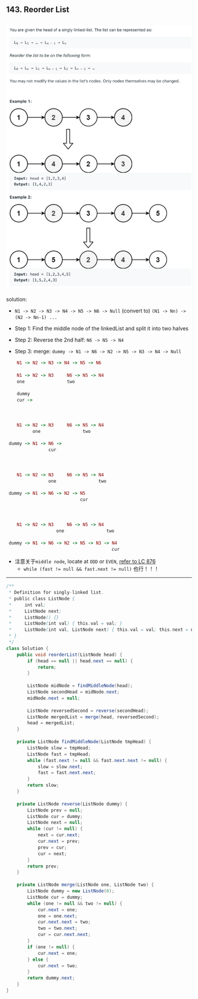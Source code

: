 ## 143. Reorder List

![](img/2021-06-11-01-09-57.png)
---

solution:
- `N1 -> N2 -> N3 -> N4 -> N5 -> N6 -> Null` (convert to)
  `(N1 -> Nn) -> (N2 -> Nn-1) ...`

- Step 1: Find the middle node of the linkedList
  and split it into two halves

- Step 2: Reverse the 2nd half:
  `N6 -> N5 -> N4`

- Step 3: merge: 
  `dummy -> N1 -> N6 -> N2 -> N5 -> N3 -> N4 -> Null`




```ruby
    N1 -> N2 -> N3 -> N4 -> N5 -> N6

    N1 -> N2 -> N3     N6 -> N5 -> N4
    one                two
    
    dummy
    cur -> 



    N1 -> N2 -> N3     N6 -> N5 -> N4
          one                two
        
 dummy -> N1 -> N6 ->
                cur



    N1 -> N2 -> N3     N6 -> N5 -> N4
                one                two
        
 dummy -> N1 -> N6 -> N2 -> N5
                            cur



    N1 -> N2 -> N3     N6 -> N5 -> N4
                   one                two
        
 dummy -> N1 -> N6 -> N2 -> N5 -> N3 -> N4
                                        cur

```


- 注意关于`middle node`, locate at `ODD` or `EVEN`, [refer to LC 876](https://novemberfall.github.io/LeetCode-NoteBook/#/LinkedList/midNode)
  - `while (fast != null && fast.next != null)` 也行！！！

---

```java
/**
 * Definition for singly-linked list.
 * public class ListNode {
 *     int val;
 *     ListNode next;
 *     ListNode() {}
 *     ListNode(int val) { this.val = val; }
 *     ListNode(int val, ListNode next) { this.val = val; this.next = next; }
 * }
 */
class Solution {
    public void reorderList(ListNode head) {
        if (head == null || head.next == null) {
            return;
        }
        
        ListNode midNode = findMiddleNode(head);
        ListNode secondHead = midNode.next;
        midNode.next = null;
        
        ListNode reversedSecond = reverse(secondHead);
        ListNode mergedList = merge(head, reversedSecond);
        head = mergedList;
    }

    private ListNode findMiddleNode(ListNode tmpHead) {
        ListNode slow = tmpHead;
        ListNode fast = tmpHead;
        while (fast.next != null && fast.next.next != null) {
            slow = slow.next;
            fast = fast.next.next;
        }
        return slow;
    }

    private ListNode reverse(ListNode dummy) {
        ListNode prev = null;
        ListNode cur = dummy;
        ListNode next = null;
        while (cur != null) {
            next = cur.next;
            cur.next = prev;
            prev = cur;
            cur = next;
        }
        return prev;
    }    

    private ListNode merge(ListNode one, ListNode two) {
        ListNode dummy = new ListNode(0);
        ListNode cur = dummy;
        while (one != null && two != null) {
            cur.next = one;
            one = one.next;
            cur.next.next = two;
            two = two.next;
            cur = cur.next.next;
        }
        if (one != null) {
            cur.next = one;
        } else {
            cur.next = two;
        }
        return dummy.next;
    }
}
```